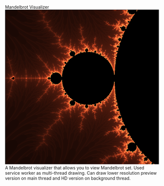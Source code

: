 Mandelbrot Visualizer
!["Mandelbrot Visualizer"](./assets/favicon.png)
A Mandelbrot visualizer that allows you to view Mandelbrot set.
Used service worker as multi-thread drawing.
Can draw lower resolution preview version on main thread and HD version on background thread.